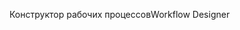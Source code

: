 <span data-ttu-id="858d9-101">Конструктор рабочих процессов</span><span class="sxs-lookup"><span data-stu-id="858d9-101">Workflow Designer</span></span>